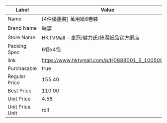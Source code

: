 | Label           | Value                                           |
| --------------- | ----------------------------------------------- |
| Name            | [4件優惠裝] 萬用紙6卷裝                                  |
| Brand Name      | 絲潔                                              |
| Store Name      | HKTVMall - 皇冠/健力氏/絲潔紙品官方網店                      |
| Packing Spec    | 6卷x4包                                           |
| link            | https://www.hktvmall.com/p/H0888001_S_10050058C |
| Purchasable     | true                                            |
| Regular Price   | 155.40                                          |
| Best Price      | 110.00                                          |
| Unit Price      | 4.58                                            |
| Unit Price Unit | roll                                            |
